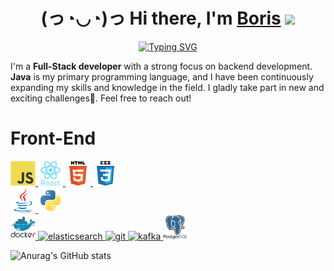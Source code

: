 <h1 align="center">(っ◔◡◔)っ Hi there, I'm <a href="https://daniilshat.ru/" target="_blank">Boris</a> 
<img src="https://github.com/blackcater/blackcater/raw/main/images/Hi.gif" height="32"/></h1>
<div align="center"><a href="https://git.io/typing-svg"><img src="https://readme-typing-svg.herokuapp.com?font=Fira+Code&weight=800&size=20&pause=1000&color=F7B924&center=true&vCenter=true&repeat=false&width=435&lines=✨+Backend/Full-Stack+Developer+✨" alt="Typing SVG" /></a></div>

I'm a **Full-Stack developer** with a strong focus on backend development. **Java** is my primary programming language, and I have been continuously expanding my skills and knowledge in the field. I gladly take part in new and exciting challenges💪. Feel free to reach out!

<!-- Блок иконок Front-end -->
<div>
  <h1> Front-End</h1>
  <!-- JavaScript -->
  <a href="https://developer.mozilla.org/en-US/docs/Web/JavaScript" target="_blank" rel="noreferrer">
    <img src="https://raw.githubusercontent.com/devicons/devicon/master/icons/javascript/javascript-original.svg" alt="javascript" width="40" height="40"/>
  </a>
  <!-- React -->
  <a href="https://reactjs.org/" target="_blank" rel="noreferrer">
    <img src="https://raw.githubusercontent.com/devicons/devicon/master/icons/react/react-original-wordmark.svg" alt="react" width="40" height="40"/>
  </a>
  <!-- HTML -->
  <a href="https://www.w3.org/html/" target="_blank" rel="noreferrer">
    <img src="https://raw.githubusercontent.com/devicons/devicon/master/icons/html5/html5-original-wordmark.svg" alt="html5" width="40" height="40"/>
  </a>
  <a href="https://www.w3schools.com/css/" target="_blank" rel="noreferrer">
    <img src="https://raw.githubusercontent.com/devicons/devicon/master/icons/css3/css3-original-wordmark.svg" alt="css3" width="40" height="40"/>
  </a>
</div>

<!-- Блок иконок Back-end -->
<div>
  <!-- Java -->
  <a href="https://www.java.com" target="_blank" rel="noreferrer">
    <img src="https://raw.githubusercontent.com/devicons/devicon/master/icons/java/java-original.svg" alt="java" width="40" height="40"/>
  </a>

  <!-- Python -->
  <a href="https://www.python.org" target="_blank" rel="noreferrer">
    <img src="https://raw.githubusercontent.com/devicons/devicon/master/icons/python/python-original.svg" alt="python" width="40" height="40"/>
  </a>
</div>

<!-- Блок иконок других технологий -->
<div>


  <!-- Docker -->
  <a href="https://www.docker.com/" target="_blank" rel="noreferrer">
    <img src="https://raw.githubusercontent.com/devicons/devicon/master/icons/docker/docker-original-wordmark.svg" alt="docker" width="40" height="40"/>
  </a>

  <!-- Elasticsearch -->
  <a href="https://www.elastic.co" target="_blank" rel="noreferrer">
    <img src="https://www.vectorlogo.zone/logos/elastic/elastic-icon.svg" alt="elasticsearch" width="40" height="40"/>
  </a>

  <!-- Git -->
  <a href="https://git-scm.com/" target="_blank" rel="noreferrer">
    <img src="https://www.vectorlogo.zone/logos/git-scm/git-scm-icon.svg" alt="git" width="40" height="40"/>
  </a>

  <!-- Kafka -->
  <a href="https://kafka.apache.org/" target="_blank" rel="noreferrer">
    <img src="https://www.vectorlogo.zone/logos/apache_kafka/apache_kafka-icon.svg" alt="kafka" width="40" height="40"/>
  </a>

  <!-- PostgreSQL -->
  <a href="https://www.postgresql.org" target="_blank" rel="noreferrer">
    <img src="https://raw.githubusercontent.com/devicons/devicon/master/icons/postgresql/postgresql-original-wordmark.svg" alt="postgresql" width="40" height="40"/>
  </a>
</div>


![Anurag's GitHub stats](https://github-readme-stats.vercel.app/api?username=borumv&show_icons=true&theme=transparent)

<!--START_SECTION:waka-->
<!--END_SECTION:waka-->


<!---
borumv/borumv is a ✨ special ✨ repository because its `README.md` (this file) appears on your GitHub profile.
You can click the Preview link to take a look at your changes.
--->
